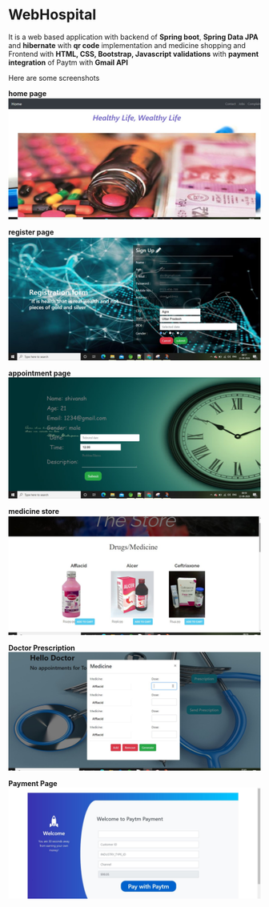# WebHospital

It is a web based application with backend of **Spring boot**, **Spring Data JPA**
 and **hibernate** with **qr code** implementation and medicine shopping
and Frontend with **HTML, CSS, Bootstrap, Javascript validations**
 with **payment integration** of Paytm with **Gmail API**

Here are some screenshots 

**home page**
![](/screenshots/Screenshot%202020-09-22%20005656.jpg)

**register page**
![](/screenshots/Screenshot%202020-09-22%20005749.jpg)

**appointment page**
![](/screenshots/Screenshot%202020-09-22%20005912.jpg)

**medicine store**
![](/screenshots/Screenshot%202020-09-22%20005947.jpg)

**Doctor Prescription**
![](/screenshots/Screenshot%202020-09-22%20010113.jpg)

**Payment Page**
![](/screenshots/Screenshot%202020-09-22%20010240.jpg)


